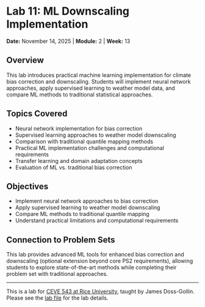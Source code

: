# Lab 11: ML Downscaling Implementation

**Date:** November 14, 2025 | **Module:** 2 | **Week:** 13

## Overview

This lab introduces practical machine learning implementation for climate bias correction and downscaling. Students will implement neural network approaches, apply supervised learning to weather model data, and compare ML methods to traditional statistical approaches.

## Topics Covered

- Neural network implementation for bias correction
- Supervised learning approaches to weather model downscaling
- Comparison with traditional quantile mapping methods
- Practical ML implementation challenges and computational requirements
- Transfer learning and domain adaptation concepts
- Evaluation of ML vs. traditional bias correction

## Objectives

- Implement neural network approaches to bias correction
- Apply supervised learning to weather model downscaling
- Compare ML methods to traditional quantile mapping
- Understand practical limitations and computational requirements

## Connection to Problem Sets

This lab provides advanced ML tools for enhanced bias correction and downscaling (optional extension beyond core PS2 requirements), allowing students to explore state-of-the-art methods while completing their problem set with traditional approaches.

---

This is a lab for [CEVE 543 at Rice University](https://ceve543.github.io/), taught by James Doss-Gollin.
Please see the [lab file](./index.qmd) for the lab details.
